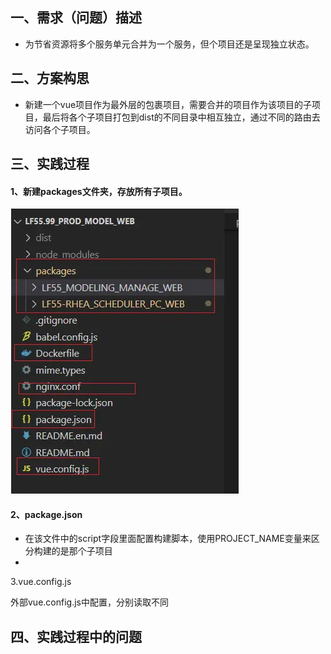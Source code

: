 ## 一、需求（问题）描述

- 为节省资源将多个服务单元合并为一个服务，但个项目还是呈现独立状态。

## 二、方案构思

- 新建一个vue项目作为最外层的包裹项目，需要合并的项目作为该项目的子项目，最后将各个子项目打包到dist的不同目录中相互独立，通过不同的路由去访问各个子项目。

## 三、实践过程

#### 1、新建packages文件夹，存放所有子项目。

![project1](..\images\project1.png)

#### 2、package.json

- 在该文件中的script字段里面配置构建脚本，使用PROJECT_NAME变量来区分构建的是那个子项目
- 

3.vue.config.js

外部vue.config.js中配置，分别读取不同



## 四、实践过程中的问题